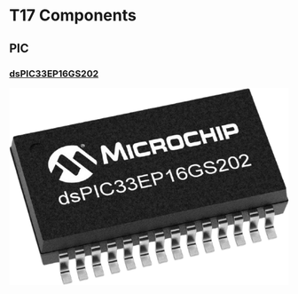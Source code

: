 # T17 Components

## PIC

### [dsPIC33EP16GS202](https://www.microchip.com/en-us/product/dsPIC33EP16GS202)

<img src="Assets/dsPIC33EP16GS202.png">
